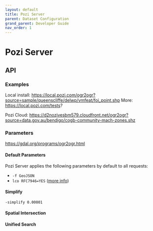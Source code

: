 ```yaml
---
layout: default
title: Pozi Server
parent: Dataset Configuration
grand_parent: Developer Guide
nav_order: 1
---
```


# Pozi Server

## API

### Examples

Local install: https://local.pozi.com/ogr2ogr?source=sample/queenscliffe/delwp/vmfeat/foi_point.shp
More: https://local.pozi.com/tests?

Pozi Cloud: https://d2nozjvesbm579.cloudfront.net/ogr2ogr?source=data.gov.au/bendigo/cogb-community-mach-zones.shz

### Parameters

https://gdal.org/programs/ogr2ogr.html
#### Default Parameters

Pozi Server applies the following parameters by default to all requests:

* `-f GeoJSON`
* `lco RFC7946=YES` ([more info](https://gdal.org/drivers/vector/geojson.html#rfc-7946-write-support))

#### Simplify

`-simplify 0.00001`
#### Spatial Intersection

#### Unified Search

